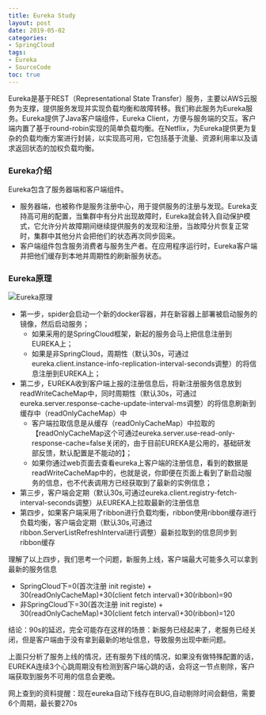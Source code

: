 ```yaml
---
title: Eureka Study
layout: post
date: 2019-05-02
categories: 
- SpringCloud
tags: 
- Eureka
- SourceCode
toc: true
---
```

Eureka是基于REST（Representational State Transfer）服务，主要以AWS云服务为支撑，提供服务发现并实现负载均衡和故障转移。我们称此服务为Eureka服务。Eureka提供了Java客户端组件，Eureka Client，方便与服务端的交互。客户端内置了基于round-robin实现的简单负载均衡。在Netflix，为Eureka提供更为复杂的负载均衡方案进行封装，以实现高可用，它包括基于流量、资源利用率以及请求返回状态的加权负载均衡。

<!-- more-->
### Eureka介绍
Eureka包含了服务器端和客户端组件。
- 服务器端，也被称作是服务注册中心，用于提供服务的注册与发现。Eureka支持高可用的配置，当集群中有分片出现故障时，Eureka就会转入自动保护模式，它允许分片故障期间继续提供服务的发现和注册，当故障分片恢复正常时，集群中其他分片会把他们的状态再次同步回来。
- 客户端组件包含服务消费者与服务生产者。在应用程序运行时，Eureka客户端并把他们缓存到本地并周期性的刷新服务状态。

### Eureka原理
![Eureka原理](https://li-shengming.github.io/pictures/eureka/eureka-operate.png)
- 第一步，spider会启动一个新的docker容器，并在新容器上部署被启动服务的镜像，然后启动服务；
    - 如果采用的是SpringCloud框架，新起的服务会马上把信息注册到EUREKA上；
    - 如果是非SpringCloud，周期性（默认30s，可通过eureka.client.instance-info-replication-interval-seconds调整）的将信息注册到EUREKA上；
- 第二步，EUREKA收到客户端上报的注册信息后，将新注册服务信息放到readWriteCacheMap中，同时周期性（默认30s，可通过eureka.server.response-cache-update-interval-ms调整）的将信息刷新到缓存中（readOnlyCacheMap）中
    - 客户端拉取信息是从缓存（readOnlyCacheMap）中拉取的【readOnlyCacheMap这个可通过eureka.server.use-read-only-response-cache=false关闭的，由于目前EUREKA是公用的，基础研发部反馈，默认配置是不能动的】；
    - 如果你通过web页面去查看eureka上客户端的注册信息，看到的数据是readWriteCacheMap中的，也就是说，你即便在页面上看到了新启动服务的信息，也不代表调用方已经获取到了最新的实例信息；
- 第三步，客户端会定期（默认30s,可通过eureka.client.registry-fetch-interval-seconds调整）从EUREKA上拉取最新的注册信息
- 第四步，如果客户端采用了ribbon进行负载均衡，ribbon使用ribbon缓存进行负载均衡，客户端会定期（默认30s,可通过ribbon.ServerListRefreshInterval进行调整）最新拉取到的信息同步到ribbon缓存

理解了以上四步，我们思考一个问题，新服务上线，客户端最大可能多久可以拿到最新的服务信息
- SpringCloud下=0(首次注册 init registe) + 30(readOnlyCacheMap)+30(client fetch interval)+30(ribbon)=90
- 非SpringCloud下=30(首次注册 init registe) + 30(readOnlyCacheMap)+30(client fetch interval)+30(ribbon)=120

结论：90s的延迟，完全可能存在这样的场景：新服务已经起来了，老服务已经关闭，但是客户端由于没有拿到最新的地址信息，导致服务出现中断问题。

上面只分析了服务上线的情况，还有服务下线的情况，如果没有做特殊配置的话，EUREKA连续3个心跳周期没有检测到客户端心跳的话，会将这一节点剔除，客户端获取到服务不可用的信息会更晚。

网上查到的资料提醒：现在eureka自动下线存在BUG,自动剔除时间会翻倍，需要6个周期，最长要270s

